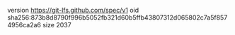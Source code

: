 version https://git-lfs.github.com/spec/v1
oid sha256:873b8d8790f996b5052fb321d60b5ffb43807312d065802c7a5f8574956ca2a6
size 2037
